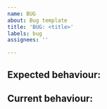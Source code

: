 ```yaml
---
name: BUG
about: Bug template
title: 'BUG: <title>'
labels: bug
assignees: ''

---
```


## Expected behaviour:

## Current behaviour:
